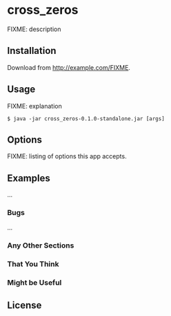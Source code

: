 # cross_zeros

FIXME: description

## Installation

Download from http://example.com/FIXME.

## Usage

FIXME: explanation

    $ java -jar cross_zeros-0.1.0-standalone.jar [args]

## Options

FIXME: listing of options this app accepts.

## Examples

...

### Bugs

...

### Any Other Sections
### That You Think
### Might be Useful

## License
